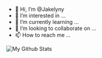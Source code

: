 - 👋 Hi, I’m @Jakelyny
- 👀 I’m interested in ...
- 🌱 I’m currently learning ...
- 💞️ I’m looking to collaborate on ...
- 📫 How to reach me ...
<img align="center" src="https://github-readme-stats.vercel.app/api/top-langs/?username=Jakelyny&layout=compact&theme=radical" alt="My Github Stats">

<!---
Jakelyny/Jakelyny is a ✨ special ✨ repository because its `README.md` (this file) appears on your GitHub profile.
You can click the Preview link to take a look at your changes.
--->
